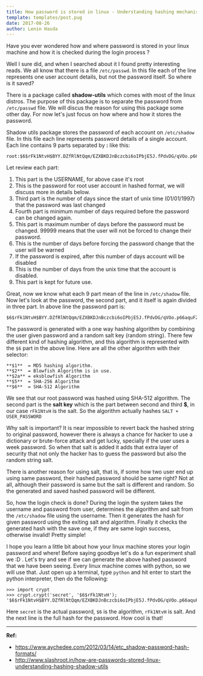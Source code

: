 ```yaml
---
title: How password is stored in linux - Understanding hashing mechanism
template: templates/post.pug
date: 2017-08-26
author: Lenin Hasda
---
```


Have you ever wondered how and where password is stored in your linux machine and how it is checked during the login process ?

Well I sure did, and when I searched about it I found pretty interesting reads. We all know that there is a file `/etc/passwd`. In this file each of the line represents one user account details, but not the password itself. So where is it saved?

There is a package called **shadow-utils** which comes with most of the linux distros. The purpose of this package is to separate the password from `/etc/passwd` file. We will discus the reason for using this package some other day. For now let's just focus on how where and how it stores the password.

Shadow utils package stores the password of each account on `/etc/shadow` file. In this file each line represents password details of a single account. Each line contains 9 parts separated by **:** like this:

```
root:$6$rFk1NtvH$BYY.DZfRlNtQqm/EZXBKDJnBczcbi6oIPbjE5J.fPdvDG/qVOo.p66aquFZleqxJa9LN5J.y7GDOFsNOzRSvo1:15651:0:99999:7:::
```

Let review each part:

1. This part is the USERNAME, for above case it's root
2. This is the password for root user account in hashed format, we will discuss more in details below.
3. Third part is the number of days since the start of unix time (01/01/1997) that the password was last changed
4. Fourth part is minimum number of days required before the password can be changed again.
5. This part is maximum number of days before the password must be changed. 99999 means that the user will not be forced to change their password.
6. This is the number of days before forcing the password change that the user will be warned
7. If the password is expired, after this number of days account will be disabled
8. This is the number of days from the unix time that the account is disabled.
9. This part is kept for future use.

Great, now we know what each 9 part mean of the line in `/etc/shadow` file. Now let's look at the password, the second part, and it itself is again divided in three part. In above line the password part is:

```
$6$rFk1NtvH$BYY.DZfRlNtQqm/EZXBKDJnBczcbi6oIPbjE5J.fPdvDG/qVOo.p66aquFZleqxJa9LN5J.y7GDOFsNOzRSvo1
```

The password is generated with a one way hashing algorithm by combining the user given password and a random salt key (random string). There few different kind of hashing algorithm, and this algorithm is represented with the `$6` part in the above line. Here are all the other algorithm with their selector:

```
**$1**  = MD5 hashing algorithm.
**$2**  = Blowfish Algorithm is in use.
**$2a** = eksblowfish Algorithm
**$5**  = SHA-256 Algorithm
**$6**  = SHA-512 Algorithm
```

We see that our root password was hashed using SHA-512 algorithm. The second part is the **salt key** which is the part between second and third **$**, in our case `rFk1NtvH` is the salt. So the algorithm actually hashes `SALT + USER_PASSWORD`

Why salt is important?
It is near impossible to revert back the hashed string to original password, however there is always a chance for hacker to use a dictionary or brute-force attack and get lucky, specially if the user uses a week password. So when that salt is added it adds that extra layer of security that not only the hacker has to guess the password but also the random string salt.

There is another reason for using salt, that is, if some how two user end up using same password, their hashed password should be same right? Not at all, although their password is same but the salt is different and random. So the generated and saved hashed password will be different.

So, how the login check is done?
During the login the system takes the username and password from user, determines the algorithm and salt from the `/etc/shadow` file using the username. Then it generates the hash for given password using the exiting salt and algorithm. Finally it checks the generated hash with the save one, if they are same login success, otherwise invalid! Pretty simple!

I hope you learn a little bit about how your linux machine stores your login password and where! Before saying goodbye let's do a fun experiment shall we :D . Let's try and see if we can generate the above hashed password that we have been seeing. Every linux machine comes with python, so we will use that. Just open up a terminal, type `python` and hit enter to start the python interpreter, then do the following:

```
>>> import crypt
>>> crypt.crypt('secret', '$6$rFk1NtvH');
'$6$rFk1NtvH$BYY.DZfRlNtQqm/EZXBKDJnBczcbi6oIPbjE5J.fPdvDG/qVOo.p66aquFZleqxJa9LN5J.y7GDOFsNOzRSvo1'
```

Here `secret` is the actual password, `$6` is the algorithm, `rFk1NtvH` is salt. And the next line is the full hash for the password. How cool is that!


------


**Ref:**
* https://www.aychedee.com/2012/03/14/etc_shadow-password-hash-formats/
* http://www.slashroot.in/how-are-passwords-stored-linux-understanding-hashing-shadow-utils